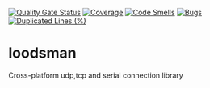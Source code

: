 [![Quality Gate Status](https://sonarcloud.io/api/project_badges/measure?project=Midgrad_loodsman&metric=alert_status)](https://sonarcloud.io/summary/overall?id=Midgrad_loodsman)
[![Coverage](https://sonarcloud.io/api/project_badges/measure?project=Midgrad_loodsman&metric=coverage)](https://sonarcloud.io/summary/overall?id=Midgrad_loodsman)
[![Code Smells](https://sonarcloud.io/api/project_badges/measure?project=Midgrad_loodsman&metric=code_smells)](https://sonarcloud.io/summary/overall?id=Midgrad_loodsman)
[![Bugs](https://sonarcloud.io/api/project_badges/measure?project=Midgrad_loodsman&metric=bugs)](https://sonarcloud.io/summary/overall?id=Midgrad_loodsman)
[![Duplicated Lines (%)](https://sonarcloud.io/api/project_badges/measure?project=Midgrad_loodsman&metric=duplicated_lines_density)](https://sonarcloud.io/summary/overall?id=Midgrad_loodsman)

# loodsman

Cross-platform udp,tcp and serial connection library
